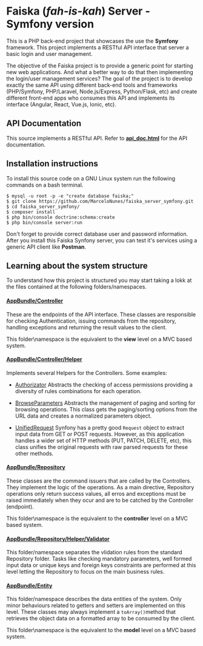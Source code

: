 **Faiska** (*fah-is-kah*) Server - Symfony version
==============================================

This is a PHP back-end project that showcases the use the **Symfony** framework. This project implements a RESTful API interface that server a basic login and user management. 

The objective of the Faiska project is to provide a generic point for  starting new web applications. And what a better way to do that then implementing the login/user management services? The goal of the project is to develop exactly the same API using different back-end tools and frameworks (PHP/Symfony, PHP/Laravel, Node.js/Express, Python/Flask, etc) and create different front-end apps who consumes this API and implements its interface (Angular, React, Vue.js, Ionic, etc).

## API Documentation

This source implements a RESTful API. Refer to  **[api_doc.html](http://htmlpreview.github.io/?https://github.com/MarceloNunes/faiska_server_symfony/blob/master/api_doc.html)** for the API documentation.

## Installation instructions

To install this source code on a GNU Linux system run the following commands on a bash terminal.

```
$ mysql -u root -p -e "create database faiska;"
$ git clone https://github.com/MarceloNunes/faiska_server_symfony.git
$ cd faiska_server_symfony/
$ composer install
$ php bin/console doctrine:schema:create
$ php bin/console server:run
```

Don't forget to provide correct database user and password information. After you install this Faiska Synfony server, you can test it's services using a generic API client like **Postman**.

## Learning about the system structure

To understand how this project is structured you may start taking a lokk at the files contained at the following folders/namespaces.

#### [AppBundle/Controller](https://github.com/MarceloNunes/faiska_server_symfony/tree/master/src/AppBundle/Controller)

These are the endpoints of the API interface. These classes are responsible for checking Authentication, issuing commands from the repository, handling exceptions and returning the result values to the client. 

This folder\namespace is the equivalent to the **view** level on a MVC based system.

#### [AppBundle/Controller/Helper](https://github.com/MarceloNunes/faiska_server_symfony/tree/master/src/AppBundle/Controller/Helper)

Implements several Helpers for the Controllers. Some examples:

+ [Authorizator](https://github.com/MarceloNunes/faiska_server_symfony/blob/master/src/AppBundle/Controller/Helper/Authorizator.php) Abstracts the checking of access permissions providing a diversity of rules combinations for each operation. 

+ [BrowseParameters](https://github.com/MarceloNunes/faiska_server_symfony/blob/master/src/AppBundle/Controller/Helper/BrowseParameters.php) Abstracts the management of paging  and sorting for browsing operations. This class gets the paging/sorting options from the URL data and creates a normalized parameters object.

+ [UnifiedRequest](https://github.com/MarceloNunes/faiska_server_symfony/blob/master/src/AppBundle/Controller/Helper/UnifiedRequest.php) Synfony has a pretty good `Request` object to extract input data from GET or POST requests. However, as this application handles a wider set of HTTP methods (PUT, PATCH, DELETE, etc), this class unifies the original requests with raw parsed requests for these other methods. 

#### [AppBundle/Repository](https://github.com/MarceloNunes/faiska_server_symfony/tree/master/src/AppBundle/Repository)

These classes are the command issuers that are called by the Controllers. They implement the logic of the operations. As a main directive, Repository operations only return success values, all erros and exceptions must be raised immediately when they ocur and are to be catched by the Controller (endpoint). 

This folder\namespace is the equivalent to the **controller** level on a MVC based system.

#### [AppBundle/Repository/Helper/Validator](https://github.com/MarceloNunes/faiska_server_symfony/tree/master/src/AppBundle/Repository/Helper/Validator)

This folder/namespace separates the vlidation rules from the standard Repository folder. Tasks like checking mandatory parameters, well formed input data or unique keys and foreign keys constraints are performed at this level letting the Repository to focus on the main business rules. 

#### [AppBundle/Entity](https://github.com/MarceloNunes/faiska_server_symfony/tree/master/src/AppBundle/Entity)

This folder/namespace describes the data entities of the system. Only minor behaviours related to getters and setters are implemented on this level. These classes may always implement a `toArray()`method that retrieves the object data on a formatted array to be consumed by the client.

This folder\namespace is the equivalent to the **model** level on a MVC based system.

